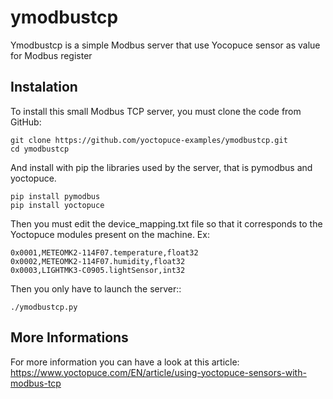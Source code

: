 # ymodbustcp

Ymodbustcp is a simple Modbus server that use Yocopuce sensor as value for Modbus register

## Instalation

To install this small Modbus TCP server, you must clone the code from GitHub:
````
git clone https://github.com/yoctopuce-examples/ymodbustcp.git
cd ymodbustcp
````

And install with pip the libraries used by the server, that is pymodbus and yoctopuce.
````
pip install pymodbus
pip install yoctopuce
````

Then you must edit the device_mapping.txt file so that it corresponds to the Yoctopuce modules present on the machine.
Ex: 

````
0x0001,METEOMK2-114F07.temperature,float32
0x0002,METEOMK2-114F07.humidity,float32
0x0003,LIGHTMK3-C0905.lightSensor,int32
````

Then you only have to launch the server::

```
./ymodbustcp.py
```

## More Informations

For more information you can have a look at this article:
https://www.yoctopuce.com/EN/article/using-yoctopuce-sensors-with-modbus-tcp 
